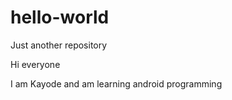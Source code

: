 # hello-world
Just another repository

Hi everyone 

I am Kayode and am learning android programming 
